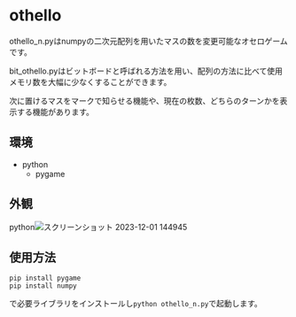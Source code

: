# othello 
othello_n.pyはnumpyの二次元配列を用いたマスの数を変更可能なオセロゲームです。

bit_othello.pyはビットボードと呼ばれる方法を用い、配列の方法に比べて使用メモリ数を大幅に少なくすることができます。

次に置けるマスをマークで知らせる機能や、現在の枚数、どちらのターンかを表示する機能があります。
## 環境
+ python
  + pygame

## 外観
python![スクリーンショット 2023-12-01 144945](https://github.com/SyunsukeTooyama/products/assets/138125489/36037cb6-401d-4a6d-969a-2ca8931fcfc6)
## 使用方法
```
pip install pygame
pip install numpy
```
で必要ライブラリをインストールし`python othello_n.py`で起動します。
